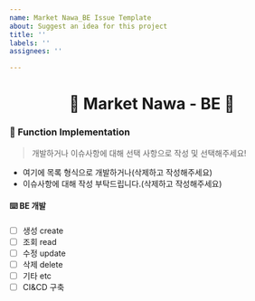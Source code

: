 ```yaml
---
name: Market Nawa_BE Issue Template
about: Suggest an idea for this project
title: ''
labels: ''
assignees: ''

---
```


<h1 style="justify-content: center; display: flex">🥕 Market Nawa - BE 🥕️</h1>

### 🌈 Function Implementation
> 개발하거나 이슈사항에 대해 선택 사항으로 작성 및 선택해주세요!
- 여기에 목록 형식으로 개발하거나(삭제하고 작성해주세요)
- 이슈사항에 대해 작성 부탁드립니다.(삭제하고 작성해주세요)

#### ⌨️ BE 개발
- [ ] 생성 create
- [ ] 조회 read
- [ ] 수정 update
- [ ] 삭제 delete
- [ ] 기타 etc
- [ ] CI&CD 구축
